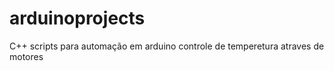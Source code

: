 # arduinoprojects
C++
 scripts para automação em arduino
 controle de temperetura atraves de motores
